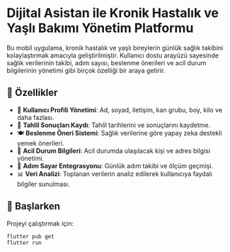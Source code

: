 # Dijital Asistan ile Kronik Hastalık ve Yaşlı Bakımı Yönetim Platformu

Bu mobil uygulama, kronik hastalık ve yaşlı bireylerin günlük sağlık takibini kolaylaştırmak amacıyla geliştirilmiştir. Kullanıcı dostu arayüzü sayesinde sağlık verilerinin takibi, adım sayısı, beslenme önerileri ve acil durum bilgilerinin yönetimi gibi birçok özelliği bir araya getirir.

## 📱 Özellikler

- 👤 **Kullanıcı Profili Yönetimi**: Ad, soyad, iletişim, kan grubu, boy, kilo ve daha fazlası.
- 🏥 **Tahlil Sonuçları Kaydı**: Tahlil tarihlerini ve sonuçlarını kaydetme.
- 🍽️ **Beslenme Öneri Sistemi**: Sağlık verilerine göre yapay zeka destekli yemek önerileri.
- 🚨 **Acil Durum Bilgileri**: Acil durumda ulaşılacak kişi ve adres bilgisi yönetimi.
- 🦶 **Adım Sayar Entegrasyonu**: Günlük adım takibi ve ölçüm geçmişi.
- 📊 **Veri Analizi**: Toplanan verilerin analiz edilerek kullanıcıya faydalı bilgiler sunulması.

## 🚀 Başlarken

Projeyi çalıştırmak için:

```bash
flutter pub get
flutter run
